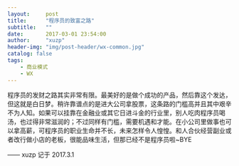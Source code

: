 ```yaml
---
layout:     post
title:      "程序员的致富之路"
subtitle:   ""
date:       2017-03-01 23:54:00
author:     "xuzp"
header-img: "img/post-header/wx-common.jpg"
catalog: false
tags:
    - 商业模式
    - WX
---
```


程序员的发财之路其实非常有限。最美好的是做个成功的产品，然后靠这个发达，但这就是白日梦。稍许靠谱点的是进大公司拿股票，这条路的门槛高并且其中艰辛不为人知。如果可以挂靠在金融业或其它日进斗金的行业里，别人吃肉程序员喝汤，也过得非常滋润的；不过同样有门槛，需要机遇和才能。在小公司里做事也可以拿高薪，可程序员的职业生命并不长，未来怎样令人惶惶。和人合伙经营副业或者改行做小店的老板，很能品味生活，但那已经不是程序员啦~BYE

—— xuzp 记于 2017.3.1
